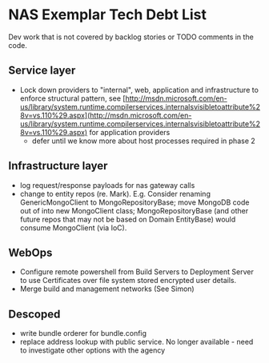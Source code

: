 # NAS Exemplar Tech Debt List #

Dev work that is not covered by backlog stories or TODO comments in the code. 

## Service layer ##

- Lock down providers to "internal", web, application and infrastructure to enforce structural pattern, see [http://msdn.microsoft.com/en-us/library/system.runtime.compilerservices.internalsvisibletoattribute%28v=vs.110%29.aspx](http://msdn.microsoft.com/en-us/library/system.runtime.compilerservices.internalsvisibletoattribute%28v=vs.110%29.aspx) for application providers
    - defer until we know more about host processes required in phase 2

## Infrastructure layer ##

- log request/response payloads for nas gateway calls
- change to entity repos (re. Mark). E.g. Consider renaming GenericMongoClient to MongoRepositoryBase; move MongoDB code out of into new MongoClient class; MongoRepositoryBase (and other future repos that may not be based on Domain EntityBase) would consume MongoClient (via IoC).


## WebOps ##

- Configure remote powershell from Build Servers to Deployment Server to use Certificates over file system stored encrypted user details.   
- Merge build and management networks (See Simon)


## Descoped ##

- write bundle orderer for bundle.config
- replace address lookup with public service. No longer available - need to investigate other options with the agency
